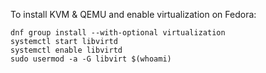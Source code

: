 To install KVM & QEMU and enable virtualization on Fedora:

    dnf group install --with-optional virtualization
    systemctl start libvirtd
    systemctl enable libvirtd
    sudo usermod -a -G libvirt $(whoami)

